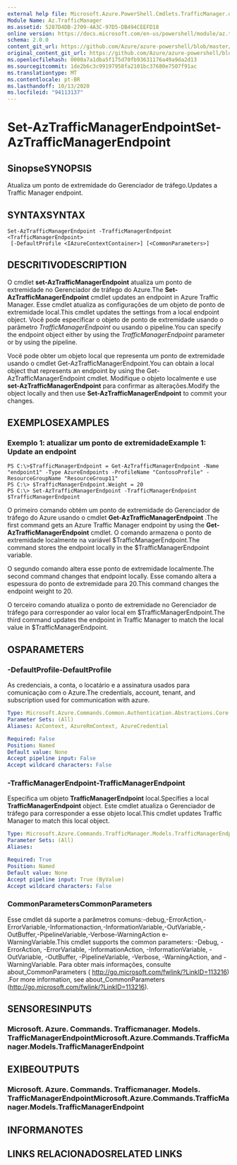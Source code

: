 ```yaml
---
external help file: Microsoft.Azure.PowerShell.Cmdlets.TrafficManager.dll-Help.xml
Module Name: Az.TrafficManager
ms.assetid: 5287D4DB-2709-4A3C-97D5-DB494CEEFD18
online version: https://docs.microsoft.com/en-us/powershell/module/az.trafficmanager/set-aztrafficmanagerendpoint
schema: 2.0.0
content_git_url: https://github.com/Azure/azure-powershell/blob/master/src/TrafficManager/TrafficManager/help/Set-AzTrafficManagerEndpoint.md
original_content_git_url: https://github.com/Azure/azure-powershell/blob/master/src/TrafficManager/TrafficManager/help/Set-AzTrafficManagerEndpoint.md
ms.openlocfilehash: 0000a7a1dba5f175d70fb93631176a49a9da2d13
ms.sourcegitcommit: 1de2b6c3c99197958fa2101bc37680e7507f91ac
ms.translationtype: MT
ms.contentlocale: pt-BR
ms.lasthandoff: 10/13/2020
ms.locfileid: "94113137"
---
```

# <span data-ttu-id="4c23b-101">Set-AzTrafficManagerEndpoint</span><span class="sxs-lookup"><span data-stu-id="4c23b-101">Set-AzTrafficManagerEndpoint</span></span>

## <span data-ttu-id="4c23b-102">Sinopse</span><span class="sxs-lookup"><span data-stu-id="4c23b-102">SYNOPSIS</span></span>
<span data-ttu-id="4c23b-103">Atualiza um ponto de extremidade do Gerenciador de tráfego.</span><span class="sxs-lookup"><span data-stu-id="4c23b-103">Updates a Traffic Manager endpoint.</span></span>

## <span data-ttu-id="4c23b-104">SYNTAX</span><span class="sxs-lookup"><span data-stu-id="4c23b-104">SYNTAX</span></span>

```
Set-AzTrafficManagerEndpoint -TrafficManagerEndpoint <TrafficManagerEndpoint>
 [-DefaultProfile <IAzureContextContainer>] [<CommonParameters>]
```

## <span data-ttu-id="4c23b-105">DESCRITIVO</span><span class="sxs-lookup"><span data-stu-id="4c23b-105">DESCRIPTION</span></span>
<span data-ttu-id="4c23b-106">O cmdlet **set-AzTrafficManagerEndpoint** atualiza um ponto de extremidade no Gerenciador de tráfego do Azure.</span><span class="sxs-lookup"><span data-stu-id="4c23b-106">The **Set-AzTrafficManagerEndpoint** cmdlet updates an endpoint in Azure Traffic Manager.</span></span>
<span data-ttu-id="4c23b-107">Esse cmdlet atualiza as configurações de um objeto de ponto de extremidade local.</span><span class="sxs-lookup"><span data-stu-id="4c23b-107">This cmdlet updates the settings from a local endpoint object.</span></span>
<span data-ttu-id="4c23b-108">Você pode especificar o objeto de ponto de extremidade usando o parâmetro *TrafficManagerEndpoint* ou usando o pipeline.</span><span class="sxs-lookup"><span data-stu-id="4c23b-108">You can specify the endpoint object either by using the *TrafficManagerEndpoint* parameter or by using the pipeline.</span></span>

<span data-ttu-id="4c23b-109">Você pode obter um objeto local que representa um ponto de extremidade usando o cmdlet Get-AzTrafficManagerEndpoint.</span><span class="sxs-lookup"><span data-stu-id="4c23b-109">You can obtain a local object that represents an endpoint by using the Get-AzTrafficManagerEndpoint cmdlet.</span></span>
<span data-ttu-id="4c23b-110">Modifique o objeto localmente e use **set-AzTrafficManagerEndpoint** para confirmar as alterações.</span><span class="sxs-lookup"><span data-stu-id="4c23b-110">Modify the object locally and then use **Set-AzTrafficManagerEndpoint** to commit your changes.</span></span>

## <span data-ttu-id="4c23b-111">EXEMPLOS</span><span class="sxs-lookup"><span data-stu-id="4c23b-111">EXAMPLES</span></span>

### <span data-ttu-id="4c23b-112">Exemplo 1: atualizar um ponto de extremidade</span><span class="sxs-lookup"><span data-stu-id="4c23b-112">Example 1: Update an endpoint</span></span>
```
PS C:\>$TrafficManagerEndpoint = Get-AzTrafficManagerEndpoint -Name "endpoint1" -Type AzureEndpoints -ProfileName "ContosoProfile" -ResourceGroupName "ResourceGroup11"
PS C:\> $TrafficManagerEndpoint.Weight = 20
PS C:\> Set-AzTrafficManagerEndpoint -TrafficManagerEndpoint $TrafficManagerEndpoint
```

<span data-ttu-id="4c23b-113">O primeiro comando obtém um ponto de extremidade do Gerenciador de tráfego do Azure usando o cmdlet **Get-AzTrafficManagerEndpoint** .</span><span class="sxs-lookup"><span data-stu-id="4c23b-113">The first command gets an Azure Traffic Manager endpoint by using the **Get-AzTrafficManagerEndpoint** cmdlet.</span></span>
<span data-ttu-id="4c23b-114">O comando armazena o ponto de extremidade localmente na variável $TrafficManagerEndpoint.</span><span class="sxs-lookup"><span data-stu-id="4c23b-114">The command stores the endpoint locally in the $TrafficManagerEndpoint variable.</span></span>

<span data-ttu-id="4c23b-115">O segundo comando altera esse ponto de extremidade localmente.</span><span class="sxs-lookup"><span data-stu-id="4c23b-115">The second command changes that endpoint locally.</span></span>
<span data-ttu-id="4c23b-116">Esse comando altera a espessura do ponto de extremidade para 20.</span><span class="sxs-lookup"><span data-stu-id="4c23b-116">This command changes the endpoint weight to 20.</span></span>

<span data-ttu-id="4c23b-117">O terceiro comando atualiza o ponto de extremidade no Gerenciador de tráfego para corresponder ao valor local em $TrafficManagerEndpoint.</span><span class="sxs-lookup"><span data-stu-id="4c23b-117">The third command updates the endpoint in Traffic Manager to match the local value in $TrafficManagerEndpoint.</span></span>

## <span data-ttu-id="4c23b-118">OS</span><span class="sxs-lookup"><span data-stu-id="4c23b-118">PARAMETERS</span></span>

### <span data-ttu-id="4c23b-119">-DefaultProfile</span><span class="sxs-lookup"><span data-stu-id="4c23b-119">-DefaultProfile</span></span>
<span data-ttu-id="4c23b-120">As credenciais, a conta, o locatário e a assinatura usados para comunicação com o Azure.</span><span class="sxs-lookup"><span data-stu-id="4c23b-120">The credentials, account, tenant, and subscription used for communication with azure.</span></span>

```yaml
Type: Microsoft.Azure.Commands.Common.Authentication.Abstractions.Core.IAzureContextContainer
Parameter Sets: (All)
Aliases: AzContext, AzureRmContext, AzureCredential

Required: False
Position: Named
Default value: None
Accept pipeline input: False
Accept wildcard characters: False
```

### <span data-ttu-id="4c23b-121">-TrafficManagerEndpoint</span><span class="sxs-lookup"><span data-stu-id="4c23b-121">-TrafficManagerEndpoint</span></span>
<span data-ttu-id="4c23b-122">Especifica um objeto **TrafficManagerEndpoint** local.</span><span class="sxs-lookup"><span data-stu-id="4c23b-122">Specifies a local **TrafficManagerEndpoint** object.</span></span>
<span data-ttu-id="4c23b-123">Este cmdlet atualiza o Gerenciador de tráfego para corresponder a esse objeto local.</span><span class="sxs-lookup"><span data-stu-id="4c23b-123">This cmdlet updates Traffic Manager to match this local object.</span></span>

```yaml
Type: Microsoft.Azure.Commands.TrafficManager.Models.TrafficManagerEndpoint
Parameter Sets: (All)
Aliases:

Required: True
Position: Named
Default value: None
Accept pipeline input: True (ByValue)
Accept wildcard characters: False
```

### <span data-ttu-id="4c23b-124">CommonParameters</span><span class="sxs-lookup"><span data-stu-id="4c23b-124">CommonParameters</span></span>
<span data-ttu-id="4c23b-125">Esse cmdlet dá suporte a parâmetros comuns:-debug,-ErrorAction,-ErrorVariable,-Informationaction,-InformationVariable,-OutVariable,-OutBuffer,-PipelineVariable,-Verbose-WarningAction e-WarningVariable.</span><span class="sxs-lookup"><span data-stu-id="4c23b-125">This cmdlet supports the common parameters: -Debug, -ErrorAction, -ErrorVariable, -InformationAction, -InformationVariable, -OutVariable, -OutBuffer, -PipelineVariable, -Verbose, -WarningAction, and -WarningVariable.</span></span> <span data-ttu-id="4c23b-126">Para obter mais informações, consulte about_CommonParameters ( http://go.microsoft.com/fwlink/?LinkID=113216) .</span><span class="sxs-lookup"><span data-stu-id="4c23b-126">For more information, see about_CommonParameters (http://go.microsoft.com/fwlink/?LinkID=113216).</span></span>

## <span data-ttu-id="4c23b-127">SENSORES</span><span class="sxs-lookup"><span data-stu-id="4c23b-127">INPUTS</span></span>

### <span data-ttu-id="4c23b-128">Microsoft. Azure. Commands. Trafficmanager. Models. TrafficManagerEndpoint</span><span class="sxs-lookup"><span data-stu-id="4c23b-128">Microsoft.Azure.Commands.TrafficManager.Models.TrafficManagerEndpoint</span></span>

## <span data-ttu-id="4c23b-129">EXIBE</span><span class="sxs-lookup"><span data-stu-id="4c23b-129">OUTPUTS</span></span>

### <span data-ttu-id="4c23b-130">Microsoft. Azure. Commands. Trafficmanager. Models. TrafficManagerEndpoint</span><span class="sxs-lookup"><span data-stu-id="4c23b-130">Microsoft.Azure.Commands.TrafficManager.Models.TrafficManagerEndpoint</span></span>

## <span data-ttu-id="4c23b-131">INFORMA</span><span class="sxs-lookup"><span data-stu-id="4c23b-131">NOTES</span></span>

## <span data-ttu-id="4c23b-132">LINKS RELACIONADOS</span><span class="sxs-lookup"><span data-stu-id="4c23b-132">RELATED LINKS</span></span>
